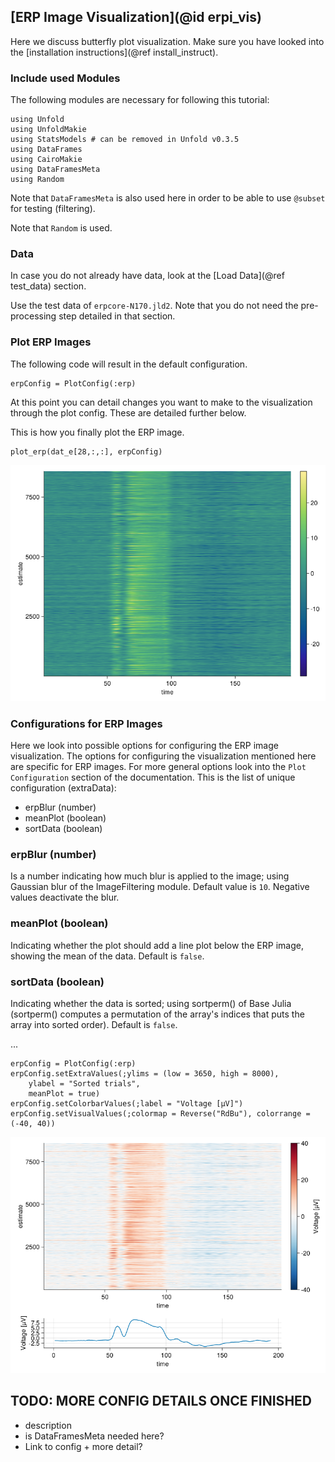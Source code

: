 ## [ERP Image Visualization](@id erpi_vis)

Here we discuss butterfly plot visualization. 
Make sure you have looked into the [installation instructions](@ref install_instruct).

### Include used Modules
The following modules are necessary for following this tutorial:
```
using Unfold
using UnfoldMakie
using StatsModels # can be removed in Unfold v0.3.5
using DataFrames
using CairoMakie
using DataFramesMeta
using Random
```
Note that `DataFramesMeta` is also used here in order to be able to use `@subset` for testing (filtering).

Note that `Random` is used.

### Data
In case you do not already have data, look at the [Load Data](@ref test_data) section. 

Use the test data of `erpcore-N170.jld2`.
Note that you do not need the pre-processing step detailed in that section.

### Plot ERP Images

The following code will result in the default configuration. 
```
erpConfig = PlotConfig(:erp)
```
At this point you can detail changes you want to make to the visualization through the plot config. These are detailed further below. 

This is how you finally plot the ERP image.
```
plot_erp(dat_e[28,:,:], erpConfig)
```

![Default ERP Image](../images/erp_image_default.png)


### Configurations for ERP Images

Here we look into possible options for configuring the ERP image visualization.
The options for configuring the visualization mentioned here are specific for ERP images.
For more general options look into the `Plot Configuration` section of the documentation.
This is the list of unique configuration (extraData):
- erpBlur (number)
- meanPlot (boolean)
- sortData (boolean)


### erpBlur (number)
Is a number indicating how much blur is applied to the image; using Gaussian blur of the ImageFiltering module. 
Default value is `10`. Negative values deactivate the blur.


### meanPlot (boolean)
Indicating whether the plot should add a line plot below the ERP image, showing the mean of the data.
Default is `false`.


### sortData (boolean)
Indicating whether the data is sorted; using sortperm() of Base Julia 
(sortperm() computes a permutation of the array's indices that puts the array into sorted order). 
Default is `false`.


...

```
erpConfig = PlotConfig(:erp)
erpConfig.setExtraValues(;ylims = (low = 3650, high = 8000),
	ylabel = "Sorted trials",
	meanPlot = true)
erpConfig.setColorbarValues(;label = "Voltage [µV]")
erpConfig.setVisualValues(;colormap = Reverse("RdBu"), colorrange = (-40, 40))
```

![ERP Image with Line](../images/erp_image_line.png)


## TODO: MORE CONFIG DETAILS ONCE FINISHED
- description
- is DataFramesMeta needed here?
- Link to config + more detail?